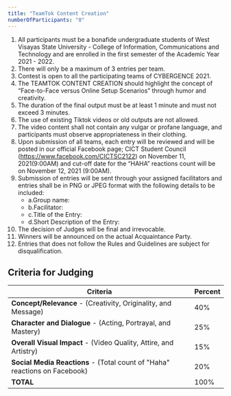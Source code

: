 ```yaml
---
title: "TeamTok Content Creation"
numberOfParticipants: "0"
---
```


1. All participants must be a bonafide undergraduate students of West Visayas State University - College of Information, Communications and Technology and are enrolled in the first semester of the Academic Year 2021 - 2022.
2. There will only be a maximum of 3 entries per team.
3. Contest is open to all the participating teams of CYBERGENCE 2021.
4. The TEAMTOK CONTENT CREATION should highlight the concept of “Face-to-Face versus Online Setup Scenarios” through humor and creativity.
5. The duration of the final output must be at least 1 minute and must not exceed 3 minutes.
6. The use of existing Tiktok videos or old outputs are not allowed.
7. The video content shall not contain any vulgar or profane language, and participants must observe appropriateness in their clothing.
8. Upon submission of all teams, each entry will be reviewed and will be posted in our official Facebook page; CICT Student Council (https://www.facebook.com/CICTSC2122) on November 11, 2021(9:00AM) and cut-off date for the “HAHA” reactions count will be on November 12, 2021 (9:00AM).
9. Submission of entries will be sent through your assigned facilitators and entries shall be in PNG or JPEG format with the following details to be included:
   - a.Group name:
   - b.Facilitator:
   - c.Title of the Entry:
   - d.Short Description of the Entry:
10. The decision of Judges will be final and irrevocable.
11. Winners will be announced on the actual Acquaintance Party.
12. Entries that does not follow the Rules and Guidelines are subject for disqualification.

## Criteria for Judging

| Criteria                                                                   | Percent |
| -------------------------------------------------------------------------- | ------- |
| **Concept/Relevance** - (Creativity, Originality, and Message)             | 40%     |
| **Character and Dialogue** - (Acting, Portrayal, and Mastery)              | 25%     |
| **Overall Visual Impact** - (Video Quality, Attire, and Artistry)          | 15%     |
| **Social Media Reactions** - (Total count of "Haha" reactions on Facebook) | 20%     |
| **TOTAL**                                                                  | 100%    |
